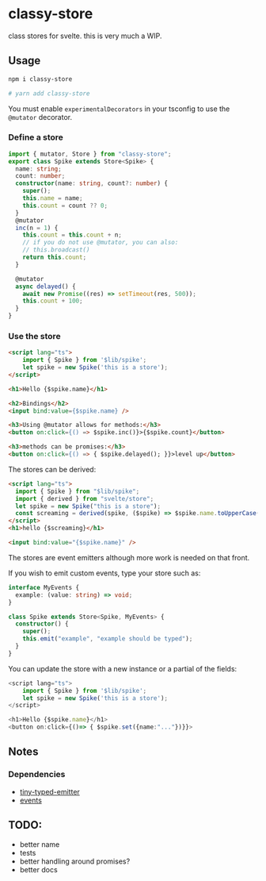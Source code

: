 # classy-store

class stores for svelte. this is very much a WIP.

## Usage

```bash
npm i classy-store

# yarn add classy-store
```

You must enable `experimentalDecorators` in your tsconfig to use the `@mutator` decorator.

### Define a store

```typescript
import { mutator, Store } from "classy-store";
export class Spike extends Store<Spike> {
  name: string;
  count: number;
  constructor(name: string, count?: number) {
    super();
    this.name = name;
    this.count = count ?? 0;
  }
  @mutator
  inc(n = 1) {
    this.count = this.count + n;
    // if you do not use @mutator, you can also:
    // this.broadcast()
    return this.count;
  }

  @mutator
  async delayed() {
    await new Promise((res) => setTimeout(res, 500));
    this.count + 100;
  }
}
```

### Use the store

```html
<script lang="ts">
	import { Spike } from '$lib/spike';
	let spike = new Spike('this is a store');
</script>

<h1>Hello {$spike.name}</h1>

<h2>Bindings</h2>
<input bind:value={$spike.name} />

<h3>Using @mutator allows for methods:</h3>
<button on:click={() => $spike.inc()}>{$spike.count}</button>

<h3>methods can be promises:</h3>
<button on:click={() => { $spike.delayed(); }}>level up</button>
```

The stores can be derived:

```html
<script lang="ts">
  import { Spike } from "$lib/spike";
  import { derived } from "svelte/store";
  let spike = new Spike("this is a store");
  const screaming = derived(spike, ($spike) => $spike.name.toUpperCase());
</script>
<h1>hello {$screaming}</h1>

<input bind:value="{$spike.name}" />
```

The stores are event emitters although more work is needed on that front.

If you wish to emit custom events, type your store such as:

```typescript
interface MyEvents {
  example: (value: string) => void;
}

class Spike extends Store<Spike, MyEvents> {
  constructor() {
    super();
    this.emit("example", "example should be typed");
  }
}
```

You can update the store with a new instance or a partial of the fields:
```typescript
<script lang="ts">
	import { Spike } from '$lib/spike';
	let spike = new Spike('this is a store');
</script>

<h1>Hello {$spike.name}</h1>
<button on:click={()=> { $spike.set({name:"..."})}}>
```
## Notes

### Dependencies

- [tiny-typed-emitter](https://github.com/binier/tiny-typed-emitter/)
- [events](https://github.com/browserify/events)

## TODO:

- better name
- tests
- better handling around promises?
- better docs

